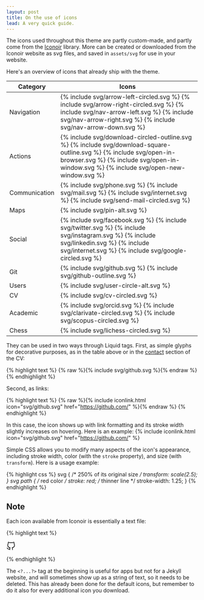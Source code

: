 ```yaml
---
layout: post
title: On the use of icons
lead: A very quick guide.
---
```


The icons used throughout this theme are partly custom-made, and partly come from the [Iconoir](https://iconoir.com/) library. More can be created or downloaded from the Iconoir website as svg files, and saved in `assets/svg` for use in your website.

Here's an overview of icons that already ship with the theme.

<table class="table">
  <thead>
    <tr>
      <th>Category</th>
      <th>Icons</th>
    </tr>
  </thead>
  <tbody>
    <tr>
      <td>Navigation</td>
      <td>{% include svg/arrow-left-circled.svg %} {% include svg/arrow-right-circled.svg %} {% include svg/nav-arrow-left.svg %} {% include svg/nav-arrow-right.svg %} {% include svg/nav-arrow-down.svg %}</td>
    </tr>
    <tr>
      <td>Actions</td>
      <td>{% include svg/download-circled-outline.svg %} {% include svg/download-square-outline.svg %} {% include svg/open-in-browser.svg %} {% include svg/open-in-window.svg %} {% include svg/open-new-window.svg %}</td>
    </tr>
    <tr>
      <td>Communication</td>
      <td>{% include svg/phone.svg %} {% include svg/mail.svg %} {% include svg/internet.svg %} {% include svg/send-mail-circled.svg %}</td>
    </tr>
    <tr>
      <td>Maps</td>
      <td>{% include svg/pin-alt.svg %}</td>
    </tr>
    <tr>
      <td>Social</td>
      <td>{% include svg/facebook.svg %} {% include svg/twitter.svg %} {% include svg/instagram.svg %} {% include svg/linkedin.svg %} {% include svg/internet.svg %} {% include svg/google-circled.svg %}</td>
    </tr>
    <tr>
      <td>Git</td>
      <td>{% include svg/github.svg %} {% include svg/github-outline.svg %}</td>
    </tr>
    <tr>
      <td>Users</td>
      <td>{% include svg/user-circle-alt.svg %}</td>
    </tr>
    <tr>
      <td>CV</td>
      <td>{% include svg/cv-circled.svg %}</td>
    </tr>
    <tr>
      <td>Academic</td>
      <td>{% include svg/orcid.svg %} {% include svg/clarivate-circled.svg %} {% include svg/scopus-circled.svg %}</td>
    </tr>
    <tr>
      <td>Chess</td>
      <td>{% include svg/lichess-circled.svg %}</td>
    </tr>
  </tbody>
</table>

They can be used in two ways through Liquid tags. First, as simple glyphs for decorative purposes, as in the table above or in the [contact](/cv) section of the CV:

{% highlight text %}
{% raw %}{% include svg/github.svg %}{% endraw %}
{% endhighlight %}

Second, as links:

{% highlight text %}
{% raw %}{% include iconlink.html icon="svg/github.svg" href="https://github.com/" %}{% endraw %}
{% endhighlight %}

In this case, the icon shows up with link formatting and its stroke width slightly increases on hovering. Here is an example: {% include iconlink.html icon="svg/github.svg" href="https://github.com/" %}

Simple CSS allows you to modify many aspects of the icon's appearance, including stroke width, color (with the `stroke` property), and size (with `transform`). Here is a usage example:

{% highlight css %}
svg {
  /* 250% of its original size */
  transform: scale(2.5);
  }
svg path {
    /* red color */
    stroke: red;
    /* thinner line */
    stroke-width: 1.25;
  }
{% endhighlight %}

## Note

Each icon available from Iconoir is essentially a text file:

{% highlight text %}

<?xml version="1.0" encoding="UTF-8"?><svg width="24px" height="24px" stroke-width="1.5" viewBox="0 0 24 24" fill="none" xmlns="http://www.w3.org/2000/svg" color="#000000"><path d="M16 22.027v-2.87a3.37 3.37 0 00-.94-2.61c3.14-.35 6.44-1.54 6.44-7a5.44 5.44 0 00-1.5-3.75 5.07 5.07 0 00-.09-3.77s-1.18-.35-3.91 1.48a13.38 13.38 0 00-7 0c-2.73-1.83-3.91-1.48-3.91-1.48A5.07 5.07 0 005 5.797a5.44 5.44 0 00-1.5 3.78c0 5.42 3.3 6.61 6.44 7a3.37 3.37 0 00-.94 2.58v2.87M9 20.027c-3 .973-5.5 0-7-3" stroke="#000000" stroke-width="1.5" stroke-linecap="round" stroke-linejoin="round"></path></svg>

{% endhighlight %}

The `<?...?>` tag at the beginning is useful for apps but not for a Jekyll website, and will sometimes show up as a string of text, so it needs to be deleted. This has already been done for the default icons, but remember to do it also for every additional icon you download.

